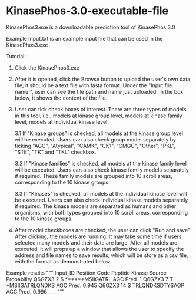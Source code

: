 # KinasePhos-3.0-executable-file

KinasePhos3.exe is a downloadable prediction tool of KinasePhos 3.0

Example Input.txt is an example input file that can be used in the KinasePhos3.exe

Tutorial:
1. Click the KinasePhos3.exe

2. After it is opened, click the Browse button to upload the user's own data file; it 
   should be a text file with fasta format. Under the "Input file name:", user can see
   the file path and name just uploaded. In the box below, it shows the content of the 
   file.

3. User can tick check boxes of interest.
   There are three types of models in this tool, i.e., models at kinase group level, 
   models at kinase family level, models at individual kinase level.

   3.1 If "Kinase groups" is checked, all models at the kinase group level will be executed. 
       Users can also check group model separately by ticking "AGC", "Atypical", "CAMK", "CK1",
      "CMGC", "Other", "PKL", "STE", "TK" and "TKL" checkbox.

   3.2 If "Kinase families" is checked, all models at the kinase family level will be executed.
       Users can also check kinase family models separately if required. These family models are
       grouped into 10 scroll areas, corresponding to the 10 kinase groups.

   3.3 If "Kinases" is checked, all models at the individual kinase level will be executed. 
       Users can also check individual kinase models separately if required. The kinase models are
       separated as humans and other organisms, with both types grouped into 10 scroll areas, 
       corresponding to the 10 kinase groups.

4. After model checkboxes are checked, the user can click "Run and save"
   After clicking, the models are running. It may take some time if users selected many models and 
   their data are large. After all models are executed, it will props up a window that allows the 
   user to specify the address and file names to save results, which will be store as a csv file, 
   with the format as demonstrated below.

Example results
"""
Input_ID	Position	Code	Peptide		Kinase	Source	Probability
Q6GZX3		2		S	******MSIIGATRL	AGC	Pred.	1
Q6GZX3		7		T	*MSIIGATRLQNDKS	AGC	Pred.	0.945
Q6GZX3		14		S	TRLQNDKSDTYSAGP	AGC	Pred.	0.996
.
.
.
"""
